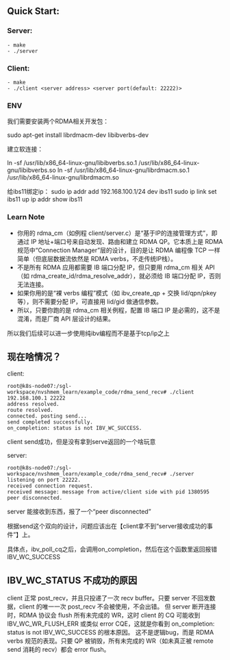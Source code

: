 ## Quick Start: ##

### Server: ###
    - make  
    - ./server  

### Client: ###
    - make
    - ./client <server address> <server port(default: 22222)>

### ENV

我们需要安装两个RDMA相关开发包：

sudo apt-get install librdmacm-dev libibverbs-dev

建立软连接：

ln -sf /usr/lib/x86_64-linux-gnu/libibverbs.so.1 /usr/lib/x86_64-linux-gnu/libibverbs.so
ln -sf /usr/lib/x86_64-linux-gnu/librdmacm.so.1 /usr/lib/x86_64-linux-gnu/librdmacm.so

给ibs11绑定ip：
sudo ip addr add 192.168.100.1/24 dev ibs11
sudo ip link set ibs11 up
ip addr show ibs11

### Learn Note

- 你用的 rdma_cm（如例程 client/server.c）是“基于IP的连接管理方式”，即通过 IP 地址+端口号来自动发现、路由和建立 RDMA QP。它本质上是 RDMA 规范中“Connection Manager”层的设计，目的是让 RDMA 编程像 TCP 一样简单（但底层数据流依然是 RDMA verbs，不走传统IP栈）。
- 不是所有 RDMA 应用都需要 IB 端口分配 IP，但只要用 rdma_cm 相关 API（如 rdma_create_id/rdma_resolve_addr），就必须给 IB 端口分配 IP，否则无法连接。
- 如果你用的是“裸 verbs 编程”模式（如 ibv_create_qp + 交换 lid/qpn/pkey 等），则不需要分配 IP，可直接用 lid/gid 做通信参数。
- 所以，只要你跑的是 rdma_cm 相关例程，配置 IB 端口 IP 是必需的，这不是混淆，而是厂商 API 层设计的结果。

所以我们后续可以进一步使用纯ibv编程而不是基于tcp/ip之上

## 现在啥情况？
client: 

```
root@k8s-node07:/sgl-workspace/nvshmem_learn/example_code/rdma_send_recv# ./client 192.168.100.1 22222
address resolved.
route resolved.
connected. posting send...
send completed successfully.
on_completion: status is not IBV_WC_SUCCESS.
```
client send成功，但是没有拿到serve返回的一个啥玩意

server:

```
root@k8s-node07:/sgl-workspace/nvshmem_learn/example_code/rdma_send_recv# ./server
listening on port 22222.
received connection request.
received message: message from active/client side with pid 1380595
peer disconnected.
```
server 能接收到东西，报了一个“peer disconnected”

根据send这个双向的设计，问题应该出在【client拿不到“server接收成功的事件”】上。

具体点，ibv_poll_cq之后，会调用on_completion，然后在这个函数里返回报错 IBV_WC_SUCCESS

## IBV_WC_STATUS 不成功的原因

client 正常 post_recv，并且只投递了一次 recv buffer。只要 server 不回发数据，client 的唯一一次 post_recv 不会被使用，不会出错。
但 server 断开连接时，RDMA 协议会 flush 所有未完成的 WR，这时 client 的 CQ 可能收到 IBV_WC_WR_FLUSH_ERR 或类似 error CQE，这就是你看到 on_completion: status is not IBV_WC_SUCCESS 的根本原因。
这不是逻辑bug，而是 RDMA verbs 规范的表现。只要 QP 被销毁，所有未完成的 WR（如未真正被 remote send 消耗的 recv）都会 error flush。
